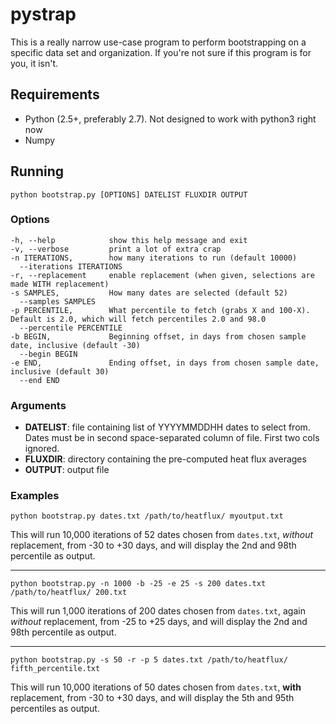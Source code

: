 pystrap
=======

This is a really narrow use-case program to perform bootstrapping on a specific data set and organization. If you're not sure if this program is for you, it isn't.

Requirements
------------

- Python (2.5+, preferably 2.7). Not designed to work with python3 right now
- Numpy

Running
--------

`python bootstrap.py [OPTIONS] DATELIST FLUXDIR OUTPUT`

### Options

    -h, --help            show this help message and exit
    -v, --verbose         print a lot of extra crap
    -n ITERATIONS,        how many iterations to run (default 10000)
      --iterations ITERATIONS  
    -r, --replacement     enable replacement (when given, selections are made WITH replacement)
    -s SAMPLES,           How many dates are selected (default 52)
      --samples SAMPLES 
    -p PERCENTILE,        What percentile to fetch (grabs X and 100-X). Default is 2.0, which will fetch percentiles 2.0 and 98.0
      --percentile PERCENTILE               
    -b BEGIN,             Beginning offset, in days from chosen sample date, inclusive (default -30)
      --begin BEGIN
    -e END,               Ending offset, in days from chosen sample date, inclusive (default 30)
      --end END     

### Arguments

- **DATELIST**: file containing list of YYYYMMDDHH dates to select from. Dates must be in second space-separated column of file. First two cols ignored.
- **FLUXDIR**: directory containing the pre-computed heat flux averages
- **OUTPUT**: output file

### Examples

`python bootstrap.py dates.txt /path/to/heatflux/ myoutput.txt`

This will run 10,000 iterations of 52 dates chosen from `dates.txt`, _without_ replacement, from -30 to +30 days, and will display the 2nd and 98th percentile as output.


---

`python bootstrap.py -n 1000 -b -25 -e 25 -s 200 dates.txt /path/to/heatflux/ 200.txt`

This will run 1,000 iterations of 200 dates chosen from `dates.txt`, again _without_ replacement, from -25 to +25 days, and will display the 2nd and 98th percentile as output.

---

`python bootstrap.py -s 50 -r -p 5 dates.txt /path/to/heatflux/ fifth_percentile.txt`

This will run 10,000 iterations of 50 dates chosen from `dates.txt`, **with** replacement, from -30 to +30 days, and will display the 5th and 95th percentiles as output.